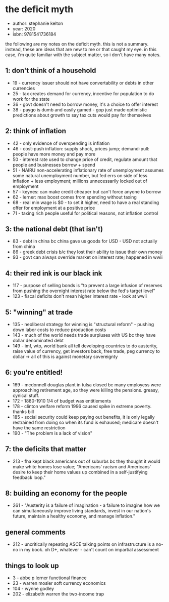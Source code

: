 # the deficit myth

- author: stephanie kelton
- year: 2020
- isbn: 9781541736184

the following are my notes on the deficit myth. this is not a summary. instead,
these are ideas that are new to me or that caught my eye. in this case, i'm
quite familiar with the subject matter, so i don't have many notes. 

## 1: don't think of a household
- 19 - currency issuer should not have convertability or debts in other
    currencies
- 25 - tax creates demand for currency, incentive for population to do work for
    the state
- 36 - govt doesn't need to borrow money, it's a choice to offer interest
- 38 - paygo is dumb and easily gamed - gop just made optimistic predictions
    about growth to say tax cuts would pay for themselves

## 2: think of inflation
- 42 - only evidence of overspending is inflation
- 46 - cost-push inflation: supply shock, prices jump; demand-pull: people have
    more money and pay more
- 50 - interest rate used to change price of credit, regulate amount that people
    and businesses borrow + spend
- 51 - NAIRU non-accelerating inflationary rate of unemployment assumes some
    natural unemployment number, but fed errs on side of less inflation + less
    employment; millions unnecessarily locked out of employment
- 57 - keynes: can make credit cheaper but can't force anyone to borrow
- 62 - lerner: max boost comes from spending without taxing
- 68 - real min wage is $0 - to set it higher, need to have a real standing
    offer for employment at a positive price
- 71 - taxing rich people useful for political reasons, not inflation control

## 3: the national debt (that isn't)
- 83 - debt in china bc china gave us goods for USD - USD not actually from
    china
- 86 - greek debt crisis b/c they lost their ability to issue their own money
- 93 - govt can always override market on interest rate; happened in wwii

## 4: their red ink is our black ink
- 117 - purpose of selling bonds is "to prevent a large infusion of reserves
    from pushing the overnight interest rate below the fed's target level"
- 123 - fiscal deficits don't mean higher interest rate - look at wwii

## 5: "winning" at trade
- 135 - neoliberal strategy for winning is "structural reform" - pushing down
    labor costs to reduce production costs
- 143 - much of the world needs trade surpluses with US bc they have dollar
    denominated debt
- 149 - imf, wto, world bank all tell developing countries to do austerity,
    raise value of currency, get investors back, free trade, peg currency to
    dollar -> all of this is against monetary sovereignty

## 6: you're entitled!
- 169 - mcdonnell douglas plant in tulsa closed bc many employess were
    approaching retirement age, so they were killing the pensions. greasy,
    cynical stuff.
- 172 - 1880-1910 1/4 of budget was entitlements
- 178 - clinton welfare reform 1996 caused spike in extreme poverty. thanks bill
- 185 - social security could keep paying out benefits, it is only legally
    restrained from doing so when its fund is exhaused; medicare doesn't have
    the same restriction
- 190 - "The problem is a lack of vision"

## 7: the deficits that matter
- 213 - fha kept black americans out of suburbs bc they thought it would make
    white homes lose value; "Americans' racism and Americans' desire to keep
    their home values up combined in a self-justifying feedback loop."

## 8: building an economy for the people
- 261 - "Austerity is a failure of imagination - a failure to imagine how we can
    simultaneously improve living standards, invest in our nation's future,
    maintain a healthy economy, and manage inflation."

## general comments
- 212 - uncritically repeating ASCE talking points on infrastructure is a no-no
    in my book. oh D+, whatever - can't count on impartial assessment

## things to look up
- 3 - abbe p lerner functional finance
- 23 - warren mosler soft currency economics
- 104 - wynne godley
- 202 - elizabeth warren the two-income trap
